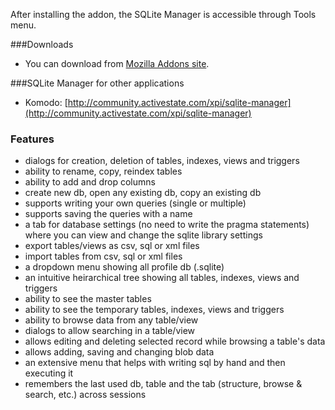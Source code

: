 After installing the addon, the SQLite Manager is accessible through Tools menu.

###Downloads

- You can download from [Mozilla Addons site](https://addons.mozilla.org/addon/sqlite-manager).

###SQLite Manager for other applications

- Komodo: [http://community.activestate.com/xpi/sqlite-manager](http://community.activestate.com/xpi/sqlite-manager)

### Features

- dialogs for creation, deletion of tables, indexes, views and triggers
- ability to rename, copy, reindex tables
- ability to add and drop columns
- create new db, open any existing db, copy an existing db
- supports writing your own queries (single or multiple)
- supports saving the queries with a name
- a tab for database settings (no need to write the pragma statements) where you can view and change the sqlite library settings
- export tables/views as csv, sql or xml files
- import tables from csv, sql or xml files
- a dropdown menu showing all profile db (.sqlite)
- an intuitive heirarchical tree showing all tables, indexes, views and triggers
- ability to see the master tables
- ability to see the temporary tables, indexes, views and triggers
- ability to browse data from any table/view
- dialogs to allow searching in a table/view
- allows editing and deleting selected record while browsing a table's data
- allows adding, saving and changing blob data
- an extensive menu that helps with writing sql by hand and then executing it
- remembers the last used db, table and the tab (structure, browse & search, etc.) across sessions
